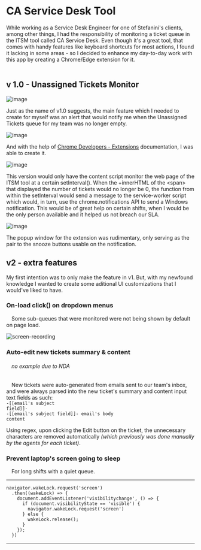 # CA Service Desk Tool

While working as a Service Desk Engineer for one of Stefanini's clients, among other things, I had the responsibility of monitoring a ticket queue in the ITSM tool called CA Service Desk.
Even though it's a great tool, that comes with handy features like keyboard shortcuts for most actions, I found it lacking in some areas - so I decided to enhance my day-to-day work with this app by creating a Chrome/Edge extension for it.
<br />
<br />
## v 1.0 - Unassigned Tickets Monitor
![image](https://github.com/paperpiedpiper/CA_Tool/assets/105975348/72099e87-156e-40a2-90e3-1e8814061b9c)

Just as the name of v1.0 suggests, the main feature which I needed to create for myself was an alert that would notify me when the Unassigned Tickets queue for my team was no longer empty.

![image](https://github.com/paperpiedpiper/CA_Tool/assets/105975348/a20c0868-1a27-43ff-b9c8-7a8e4e062cb5)

And with the help of [Chrome Developers - Extensions](https://developer.chrome.com/docs/extensions/) documentation, I was able to create it.

![image](https://github.com/paperpiedpiper/CA_Tool/assets/105975348/c8e225be-33bb-4b58-b3c8-4c6426f132a9)
<br />

This version would only have the content script monitor the web page of the ITSM tool at a certain setInterval(). When the +innerHTML of the &lt;span> that displayed the number of tickets would no longer be 0, the function from within the setInterval would send a message to the service-worker script which would, in turn, use the chrome.notifications API to send a Windows notification. This would be of great help on certain shifts, when I would be the only person available and it helped us not breach our SLA.

![image](https://github.com/paperpiedpiper/CA_Tool/assets/105975348/a9c75024-90b5-494f-bf14-043aae68cf98)

The popup window for the extension was rudimentary, only serving as the pair to the snooze buttons usable on the notification.
## v2 - extra features
My first intention was to only make the feature in v1. But, with my newfound knowledge I wanted to create some aditional UI customizations that I would've liked to have.
### On-load click() on dropdown menus
&emsp;Some sub-queues that were monitored were not being shown by default on page load.

![screen-recording](https://github.com/paperpiedpiper/CA_Tool/assets/105975348/d1d82464-cb22-4434-91f4-df4ca8067634)

### Auto-edit new tickets summary & content
###### &emsp;*no example due to NDA*<br />
&emsp;New tickets were auto-generated from emails sent to our team's inbox, and were always parsed into the new ticket's summary and content input text fields as such:<br />
<code>-[[email's subject field]]-</code><br />
<code>-[[email's subject field]]- email's body content</code>

Using regex, upon clicking the Edit button on the ticket, the unnecessary characters are removed automatically *(which previously was done manually by the agents for each ticket)*.

### Prevent laptop's screen going to sleep
&emsp;For long shifts with a quiet queue.<br />
<hr>
<code>navigator.wakeLock.request('screen')
  .then((wakeLock) => {
    document.addEventListener('visibilitychange', () => {
      if (document.visibilityState == 'visible') {
        navigator.wakeLock.request('screen')
      } else {
        wakeLock.release();
      }
    });
  })</code>
<hr>
